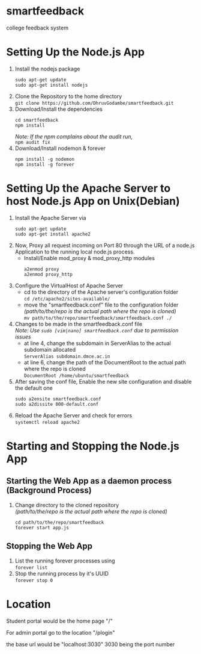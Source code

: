# smartfeedback
college feedback system

# Setting Up the Node.js App
1. Install the nodejs package
    ```
    sudo apt-get update
    sudo apt-get install nodejs
    ```
2. Clone the Repository to the home directory  
    `git clone https://github.com/DhruvGodambe/smartfeedback.git`
3. Download/Install the dependencies 
    ```
    cd smartfeedback
    npm install
    ```
    _Note: If the npm complains about the audit run,_   
    `npm audit fix`
4. Download/Install nodemon & forever
    ```
    npm install -g nodemon
    npm install -g forever
    ```
    
# Setting Up the Apache Server to host Node.js App on Unix(Debian)

1. Install the Apache Server via   
    ```
    sudo apt-get update   
    sudo apt-get install apache2
    ```
2. Now, Proxy all request incoming on Port 80 through the URL of a node.js Application to the running local node.js process.   
    - Install/Enable mod_proxy & mod_proxy_http modules  
      ```
      a2enmod proxy
      a2enmod proxy_http
      ```
3. Configure the VirtualHost of Apache Server
    - cd to the directory of the Apache server's configuration folder   
    `cd /etc/apache2/sites-available/`
    - move the "smartfeedback.conf" file to the configuration folder   
    _(path/to/the/repo is the actual path where the repo is cloned)_        
    `mv path/to/the/repo/smartfeedback/smartfeedback.conf ./`
4. Changes to be made in the smartfeedback.conf file   
    _Note: Use `sudo [vim|nano] smartfeedback.conf` due to permission issues_      
    - at line 4, change the subdomain in ServerAlias to the actual subdomain allocated   
    `ServerAlias subdomain.dmce.ac.in`
    - at line 6, change the path of the DocumentRoot to the actual path where the repo is cloned   
    `DocumentRoot /home/ubuntu/smartfeedback`
5. After saving the conf file, Enable the new site configuration and disable the default one
    ```
    sudo a2ensite smartfeedback.conf
    sudo a2dissite 000-default.conf
    ```
6. Reload the Apache Server and check for errors   
    `systemctl reload apache2`
    
# Starting and Stopping the Node.js App

## Starting the Web App as a daemon process (Background Process)
1. Change directory to the cloned repository    
    _(path/to/the/repo is the actual path where the repo is cloned)_    
    ```
    cd path/to/the/repo/smartfeedback    
    forever start app.js
    ```
## Stopping the Web App
1. List the running forever processes using   
    `forever list`
2. Stop the running process by it's UUID   
    `forever stop 0`
    
# Location

Student portal would be the home page "/"

For admin portal go to the location "/plogin"

the base url would be "localhost:3030" 3030 being the port number

